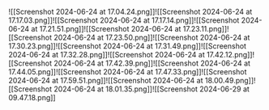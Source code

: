 ![[Screenshot 2024-06-24 at 17.04.24.png]]![[Screenshot 2024-06-24 at 17.17.03.png]]![[Screenshot 2024-06-24 at 17.17.14.png]]![[Screenshot 2024-06-24 at 17.21.51.png]]![[Screenshot 2024-06-24 at 17.23.11.png]]![[Screenshot 2024-06-24 at 17.23.50.png]]![[Screenshot 2024-06-24 at 17.30.23.png]]![[Screenshot 2024-06-24 at 17.31.49.png]]![[Screenshot 2024-06-24 at 17.32.28.png]]![[Screenshot 2024-06-24 at 17.42.12.png]]![[Screenshot 2024-06-24 at 17.42.39.png]]![[Screenshot 2024-06-24 at 17.44.05.png]]![[Screenshot 2024-06-24 at 17.47.33.png]]![[Screenshot 2024-06-24 at 17.59.51.png]]![[Screenshot 2024-06-24 at 18.00.49.png]]![[Screenshot 2024-06-24 at 18.01.35.png]]![[Screenshot 2024-06-29 at 09.47.18.png]]